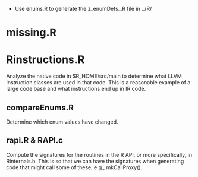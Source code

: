 
+ Use enums.R to generate the z_enumDefs_<version>.R file in ../R/

# missing.R


# Rinstructions.R
Analyze the native code in $R_HOME/src/main to determine what
LLVM Instruction classes  are used in that code. This is a reasonable example
of a large code base and what instructions end up in IR code.

## compareEnums.R
Determine which enum values have changed.



## rapi.R & RAPI.c
Compute the signatures for the routines in the R API, or more specifically,
in Rinternals.h.
This is so that we can have the signatures when generating code that might call
some of these, e.g., mkCallProxy().
